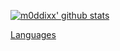 [![m0ddixx' github stats](https://github-readme-stats.vercel.app/api?username=m0ddixx&theme=dracula&show_icons=true)](https://github.com/anuraghazra/github-readme-stats)

[Languages](https://wakatime.com/share/@550fd0d3-e453-4da9-b544-e9c8dec1a2eb/2d3f0150-9eb1-4866-aa7f-6059f6a0e6ea.svg)
